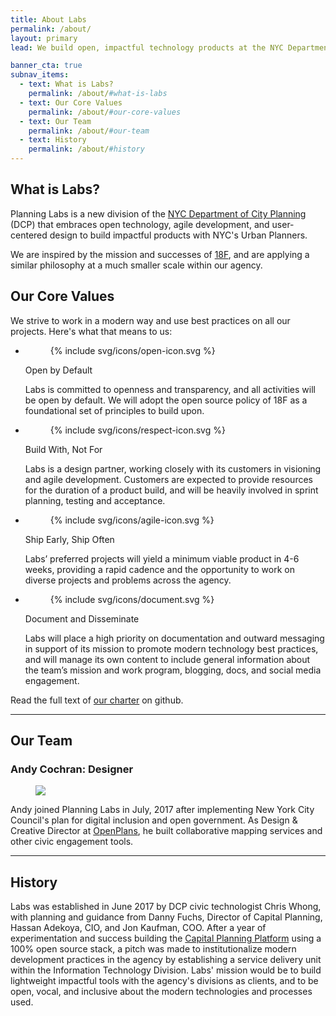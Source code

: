 ```yaml
---
title: About Labs
permalink: /about/
layout: primary
lead: We build open, impactful technology products at the NYC Department of City Planning.

banner_cta: true
subnav_items:
  - text: What is Labs?
    permalink: /about/#what-is-labs
  - text: Our Core Values
    permalink: /about/#our-core-values
  - text: Our Team
    permalink: /about/#our-team
  - text: History
    permalink: /about/#history
---
```


## What is Labs?

Planning Labs is a new division of the [NYC Department of City Planning](http://www1.nyc.gov/site/planning/) (DCP) that embraces open technology, agile development, and user-centered design to build impactful products with NYC's Urban Planners.

We are inspired by the mission and successes of [18F](https://18f.gsa.gov/), and are applying a similar philosophy at a much smaller scale within our agency.

## Our Core Values

We strive to work in a modern way and use best practices on all our projects. Here's what that means to us:

<ul class="icon-list-wrapper">
  <li class="icon-list">
    <figure class="icon-list-image">{% include svg/icons/open-icon.svg %}</figure>
    <div class="icon-list-text">
      <p class="p-bold">Open by Default</p>
      <p>Labs is committed to openness and transparency, and all activities will be open by default.  We will adopt the open source policy of 18F as a foundational set of principles to build upon.</p>
    </div>
  </li>

  <li class="icon-list">
    <figure class="icon-list-image">{% include svg/icons/respect-icon.svg %}</figure>
    <div class="icon-list-text">
      <p class="p-bold">Build With, Not For</p>
      <p>Labs is a design partner, working closely with its customers in visioning and agile development.  Customers are expected to provide resources for the duration of a product build, and will be heavily involved in sprint planning, testing and acceptance.</p>
    </div>
  </li>

  <li class="icon-list">
    <figure class="icon-list-image">{% include svg/icons/agile-icon.svg %}</figure>
    <div class="icon-list-text">
      <p class="p-bold">Ship Early, Ship Often</p>
      <p>Labs’ preferred projects will yield a minimum viable product in  4-6 weeks, providing a rapid cadence and the opportunity to work on diverse projects and problems across the agency.</p>
    </div>
  </li>

  <li class="icon-list">
    <figure class="icon-list-image">{% include svg/icons/document.svg %}</figure>
    <div class="icon-list-text">
      <p class="p-bold">Document and Disseminate</p>
      <p>Labs will place a high priority on documentation and outward messaging in support of its mission to promote modern technology best practices, and will manage its own content to include general information about the team’s mission and work program, blogging, docs, and social media engagement.</p>
    </div>
  </li>
</ul>

Read the full text of [our charter](https://github.com/NYCPlanning/labs-charter) on github.

-----

## Our Team

### Andy Cochran: Designer
<div class="media-object">
  <figure class="thumbnail">
    <img src="https://pbs.twimg.com/profile_images/486195376077029377/U1cXHuNZ_400x400.jpeg">
  </figure>
  <div class="description">
    <p>Andy joined Planning Labs in July, 2017 after implementing New York City Council's plan for digital inclusion and open government. As Design &amp; Creative Director at <a href="http://openplans.org/">OpenPlans</a>, he built collaborative mapping services and other civic engagement tools.</p>
  </div>
</div>

-----

## History

Labs was established in June 2017 by DCP civic technologist Chris Whong, with planning and guidance from Danny Fuchs, Director of Capital Planning, Hassan Adekoya, CIO, and Jon Kaufman, COO. After a year of experimentation and success building the [Capital Planning Platform](https://capitalplanning.nyc) using a 100% open source stack, a pitch was made to institutionalize modern development practices in the agency by establishing a service delivery unit within the Information Technology Division.  Labs' mission would be to build lightweight impactful tools with the agency's divisions as clients, and to be open, vocal, and inclusive about the modern technologies and processes used.
